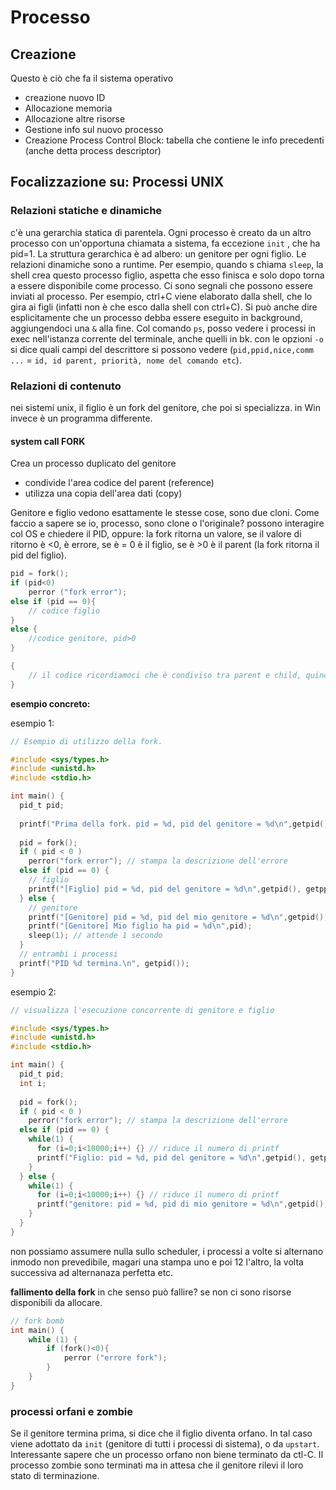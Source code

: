 # Processo
## Creazione 

Questo è ciò che fa il sistema operativo

* creazione nuovo ID
* Allocazione memoria
* Allocazione altre risorse
* Gestione info sul nuovo processo
* Creazione Process Control Block: tabella che contiene le info precedenti (anche detta process descriptor)

## Focalizzazione su: Processi UNIX 
### Relazioni statiche e dinamiche

c'è una gerarchia statica di parentela. Ogni processo è creato da un altro processo con un'opportuna chiamata a sistema, fa eccezione `init` , che ha pid=1. La struttura gerarchica è ad albero: un genitore per ogni figlio.
Le relazioni dinamiche sono a runtime. Per esempio, quando s chiama `sleep`, la shell crea questo processo figlio, aspetta che esso finisca e solo dopo torna a essere disponibile come processo.
Ci sono segnali che possono essere inviati al processo. Per esempio, ctrl+C viene elaborato dalla shell, che lo gira ai figli (infatti non è che esco dalla shell con ctrl+C).
Si può anche dire esplicitamente che un processo debba essere eseguito in background, aggiungendoci una `&` alla fine. Col comando `ps`, posso vedere i processi in exec nell'istanza corrente del terminale, anche quelli in bk. con le opzioni `-o` si dice quali campi del descrittore si possono vedere (`pid,ppid,nice,comm ...` = `id, id parent, priorità, nome del comando etc`). 

### Relazioni di contenuto

nei sistemi unix, il figlio è un fork del genitore, che poi si specializza. in Win invece è un programma differente. 

#### system call FORK
Crea un processo duplicato del genitore
* condivide l'area codice del parent (reference)
* utilizza una copia dell'area dati  (copy)

Genitore e figlio vedono esattamente le stesse cose, sono due cloni. Come faccio a sapere se io, processo, sono clone o l'originale? possono interagire col OS e chiedere il PID, oppure: la fork ritorna un valore, se il valore di ritorno è <0, è errore, se è = 0 è il figlio, se è >0 è il parent (la fork ritorna il pid del figlio).

```c
pid = fork();
if (pid<0)
    perror ("fork error");
else if (pid == 0){
    // codice figlio
}
else {
    //codice genitore, pid>0
}

{
    // il codice ricordiamoci che è condiviso tra parent e child, quindi se è qui sotto lo eseguono entrambi
}
```

**esempio concreto:**

esempio 1:

```c
// Esempio di utilizzo della fork.

#include <sys/types.h>
#include <unistd.h>
#include <stdio.h>

int main() {
  pid_t pid;
  
  printf("Prima della fork. pid = %d, pid del genitore = %d\n",getpid(), getppid());
  
  pid = fork();
  if ( pid < 0 )
    perror("fork error"); // stampa la descrizione dell'errore
  else if (pid == 0) { 
    // figlio
    printf("[Figlio] pid = %d, pid del genitore = %d\n",getpid(), getppid());
  } else { 
    // genitore
    printf("[Genitore] pid = %d, pid del mio genitore = %d\n",getpid(), getppid());
    printf("[Genitore] Mio figlio ha pid = %d\n",pid);
    sleep(1); // attende 1 secondo
  }
  // entrambi i processi
  printf("PID %d termina.\n", getpid());
}
```
esempio 2:
```c
// visualizza l'esecuzione concorrente di genitore e figlio

#include <sys/types.h>
#include <unistd.h>
#include <stdio.h>

int main() {
  pid_t pid;
  int i;
  
  pid = fork();
  if ( pid < 0 )
    perror("fork error"); // stampa la descrizione dell'errore
  else if (pid == 0) { 
    while(1) {
      for (i=0;i<10000;i++) {} // riduce il numero di printf
      printf("Figlio: pid = %d, pid del genitore = %d\n",getpid(), getppid());
    }
  } else { 
    while(1) {
      for (i=0;i<10000;i++) {} // riduce il numero di printf
      printf("genitore: pid = %d, pid di mio genitore = %d\n",getpid(), getppid());
    }
  }
}
```

non possiamo assumere nulla sullo scheduler,  i processi a volte si alternano inmodo non prevedibile, magari una stampa uno e poi 12 l'altro, la volta successiva ad alternanaza perfetta etc.

**fallimento della fork**
in che senso può fallire? se non ci sono risorse disponibili da allocare. 

```c
// fork bomb
int main() {
    while (1) {
        if (fork()<0){
            perror ("errore fork");
        }
    }
}
```

### processi orfani e zombie
Se il genitore termina prima, si dice che il figlio diventa orfano. In tal caso viene adottato da `init` (genitore di tutti i processi di sistema), o da `upstart`. Interessante sapere che un processo orfano non biene terminato da ctl-C. 
Il processo zombie sono terminati ma in attesa che il genitore rilevi il loro stato di terminazione.
